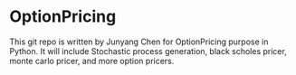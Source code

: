# OptionPricing

This git repo is written by Junyang Chen for OptionPricing purpose in Python.
It will include Stochastic process generation, black scholes pricer, monte carlo pricer, and more option pricers.
